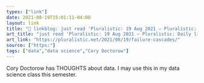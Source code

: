 ```yaml
---
types: ["link"]
date: 2021-08-19T15:01:11-04:00
layout: link
title: "🔗 linkblog: just read 'Pluralistic: 19 Aug 2021 – Pluralistic: Daily links from Cory Doctorow'"
art_title: "just read 'Pluralistic: 19 Aug 2021 – Pluralistic: Daily links from Cory Doctorow"
art_link: "https://pluralistic.net/2021/08/19/failure-cascades/"
source: ["https:"]
tags: ["data","data science","Cory Doctorow"]
---
```

Cory Doctorow has THOUGHTS about data. I may use this in my data science class this semester.
